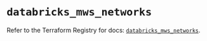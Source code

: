 # `databricks_mws_networks`

Refer to the Terraform Registry for docs: [`databricks_mws_networks`](https://registry.terraform.io/providers/databricks/databricks/1.74.0/docs/resources/mws_networks).
